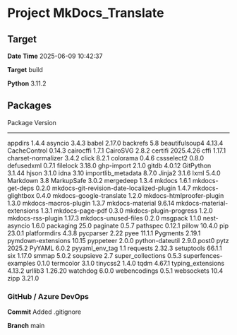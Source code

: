# Project MkDocs_Translate
  
## Target
  
**Date Time**         2025-06-09 10:42:37
  
**Target**            build
  
**Python**            3.11.2
  
## Packages
  
Package                                   Version
----------------------------------------- -----------
appdirs                                   1.4.4
asyncio                                   3.4.3
babel                                     2.17.0
backrefs                                  5.8
beautifulsoup4                            4.13.4
CacheControl                              0.14.3
cairocffi                                 1.7.1
CairoSVG                                  2.8.2
certifi                                   2025.4.26
cffi                                      1.17.1
charset-normalizer                        3.4.2
click                                     8.2.1
colorama                                  0.4.6
cssselect2                                0.8.0
defusedxml                                0.7.1
filelock                                  3.18.0
ghp-import                                2.1.0
gitdb                                     4.0.12
GitPython                                 3.1.44
hjson                                     3.1.0
idna                                      3.10
importlib_metadata                        8.7.0
Jinja2                                    3.1.6
lxml                                      5.4.0
Markdown                                  3.8
MarkupSafe                                3.0.2
mergedeep                                 1.3.4
mkdocs                                    1.6.1
mkdocs-get-deps                           0.2.0
mkdocs-git-revision-date-localized-plugin 1.4.7
mkdocs-glightbox                          0.4.0
mkdocs-google-translate                   1.2.0
mkdocs-htmlproofer-plugin                 1.3.0
mkdocs-macros-plugin                      1.3.7
mkdocs-material                           9.6.14
mkdocs-material-extensions                1.3.1
mkdocs-page-pdf                           0.3.0
mkdocs-plugin-progress                    1.2.0
mkdocs-rss-plugin                         1.17.3
mkdocs-unused-files                       0.2.0
msgpack                                   1.1.0
nest-asyncio                              1.6.0
packaging                                 25.0
paginate                                  0.5.7
pathspec                                  0.12.1
pillow                                    10.4.0
pip                                       23.0.1
platformdirs                              4.3.8
pycparser                                 2.22
pyee                                      11.1.1
Pygments                                  2.19.1
pymdown-extensions                        10.15
pyppeteer                                 2.0.0
python-dateutil                           2.9.0.post0
pytz                                      2025.2
PyYAML                                    6.0.2
pyyaml_env_tag                            1.1
requests                                  2.32.3
setuptools                                66.1.1
six                                       1.17.0
smmap                                     5.0.2
soupsieve                                 2.7
super_collections                         0.5.3
superfences-examples                      0.1.0
termcolor                                 3.1.0
tinycss2                                  1.4.0
tqdm                                      4.67.1
typing_extensions                         4.13.2
urllib3                                   1.26.20
watchdog                                  6.0.0
webencodings                              0.5.1
websockets                                10.4
zipp                                      3.21.0
  
### GitHub / Azure DevOps
  
**Commit**            Added .gitignore
  
**Branch**            main
  
